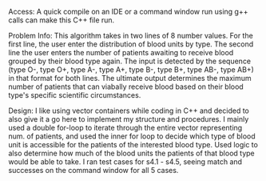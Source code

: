 Access:
A quick compile on an IDE or a command window run using g++ calls can make this C++ file run.

Problem Info:
This algorithm takes in two lines of 8 number values. For the first line, the user enter the distribution of blood units by type. The second line the user enters the number of patients awaiting to receive blood grouped by their blood type again. The input is detected by the sequence (type O-, type O+, type A-, type A+, type B-, type B+, type AB-, type AB+) in that format for both lines.
The ultimate output determines the maximum number of patients that can viabally receive blood based on their blood type's specific scientific circumstances. 

Design:
I like using vector containers while coding in C++ and decided to also give it a go here to implement my structure and procedures. I mainly used a double for-loop to iterate through the entire vector representing num. of patients, and used the inner for loop to decide which type of blood unit is accessible for the patients of the interested blood type. Used logic to also determine how much of the blood units the patients of that blood type would be able to take. I ran test cases for s4.1 - s4.5, seeing match and successes on the command window for all 5 cases.   

